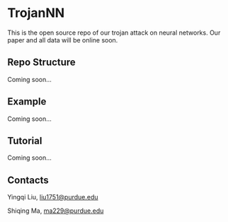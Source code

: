 # TrojanNN

This is the open source repo of our trojan attack on neural networks. Our paper and all data will be online soon.

## Repo Structure

Coming soon...

[//]: # (paper link)

[//]: # (Citation)

[//]: # (depedence)

## Example

Coming soon...

## Tutorial

Coming soon...

## Contacts

Yingqi Liu, liu1751@purdue.edu

Shiqing Ma, ma229@purdue.edu
